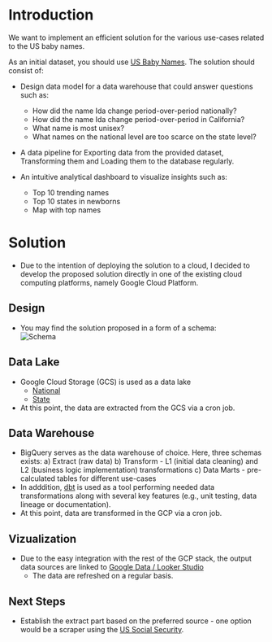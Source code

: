 # Introduction 

We want to implement an efficient solution for the various use-cases related to the US baby names.

As an initial dataset, you should use [US Baby Names](https://www.kaggle.com/datasets/kaggle/us-baby-names). The solution should consist of:

- Design data model for a data warehouse that could answer questions such as:
    - How did the name Ida change period-over-period nationally?
    - How did the name Ida change period-over-period in California?
    - What name is most unisex?
    - What names on the national level are too scarce on the state level?

- A data pipeline for Exporting data from the provided dataset, Transforming them and Loading them to the database regularly.

- An intuitive analytical dashboard to visualize insights such as:
    - Top 10 trending names
    - Top 10 states in newborns
    - Map with top names

# Solution 
- Due to the intention of deploying the solution to a cloud, I decided to develop the proposed solution directly in one of the existing cloud computing platforms, namely Google Cloud Platform.

## Design

- You may find the solution proposed in a form of a schema:   
![Schema](https://storage.googleapis.com/baby-names-usa-1/us_baby_name.png)

## Data Lake
- Google Cloud Storage (GCS) is used as a data lake
    - [National](https://storage.googleapis.com/baby-names-usa-1/NationalNames.csv)
    - [State](https://storage.googleapis.com/baby-names-usa-1/NationalNames.csv)
- At this point, the data are extracted from the GCS via a cron job.

## Data Warehouse
- BigQuery serves as the data warehouse of choice. Here, three schemas exists: 
    a) Extract (raw data)
    b) Transform - L1 (initial data cleaning) and L2 (business logic implementation) transformations
    c) Data Marts - pre-calculated tables for different use-cases
- In adddition, [dbt](https://www.getdbt.com/) is used as a tool performing needed data transformations along with several key features (e.g., unit testing, data lineage or documentation).
- At this point, data are transformed in the GCP via a cron job.

## Vizualization
- Due to the easy integration with the rest of the GCP stack, the output data sources are linked to [Google Data / Looker Studio](https://datastudio.google.com/reporting/067fe3fa-186a-4798-b1d4-77157bec4466)
    - The data are refreshed on a regular basis.

## Next Steps 
- Establish the extract part based on the preferred source - one option would be a scraper using the [US Social Security](https://www.ssa.gov/oact/babynames/).
